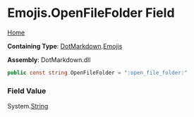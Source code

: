 # Emojis\.OpenFileFolder Field

[Home](../../../README.md)

**Containing Type**: [DotMarkdown](../../README.md)\.[Emojis](../README.md)

**Assembly**: DotMarkdown\.dll

```csharp
public const string OpenFileFolder = ":open_file_folder:"
```

### Field Value

System\.[String](https://docs.microsoft.com/en-us/dotnet/api/system.string)